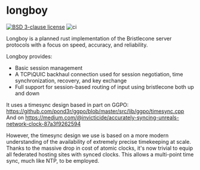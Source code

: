 # longboy

[![BSD 3-clause license][li]][ll] ![ci][bci]

[li]: https://img.shields.io/badge/License-BSD_3--Clause-blue.svg
[ll]: https://opensource.org/licenses/BSD-3-Clause
[bci]: https://github.com/JKurzer/longboy/workflows/ci/badge.svg

Longboy is a planned rust implementation of the Bristlecone server protocols with a focus on speed, accuracy, and reliability.

Longboy provides:  

- Basic session management
- A TCP\QUIC backhaul connection used for session negotiation, time synchronization, recovery, and key exchange
- Full support for session-based routing of input using bristlecone both up and down

It uses a timesync design based in part on GGPO:  
<https://github.com/pond3r/ggpo/blob/master/src/lib/ggpo/timesync.cpp>  
And on
<https://medium.com/@invicticide/accurately-syncing-unreals-network-clock-87a3f9262594>  
  
However, the timesync design we use is based on a more modern understanding of the availability of extremely precise timekeeping at scale. Thanks to the massive drop in cost of atomic clocks, it's now trivial to equip all federated hosting sites with synced clocks. This allows a multi-point time sync, much like NTP, to be employed.

